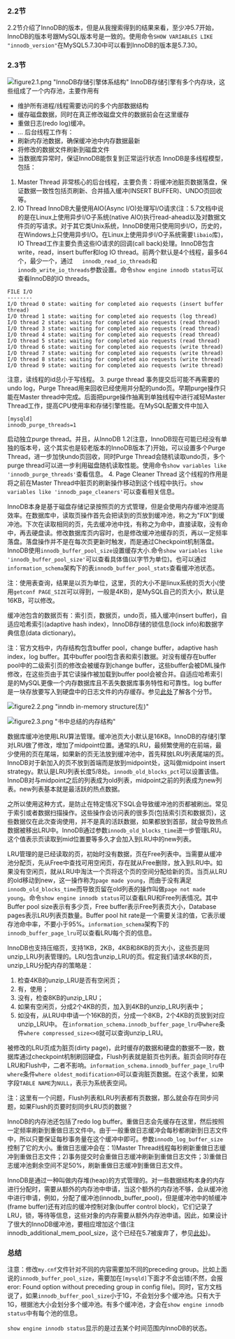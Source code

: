 ### 2.2节
2.2节介绍了InnoDB的版本，但是从我搜索得到的结果来看，至少冲5.7开始，InnoDB的版本号跟MySQL版本号是一致的。使用命令`SHOW VARIABLES LIKE "innodb_version"`在MySQL5.7.30中可以看到InnoDB的版本是5.7.30。
### 2.3节
![figure2.1.png "InnoDB存储引擎体系结构"](figure2.1.png "InnoDB存储引擎体系结构")
InnoDB存储引擎有多个内存块，这些组成了一个内存池，主要作用有
* 维护所有进程/线程需要访问的多个内部数据结构
* 缓存磁盘数据，同时在真正修改磁盘文件的数据前会在这里缓存
* 重做日志(redo log)缓冲。
* ...
后台线程工作有：
* 刷新内存池数据，确保缓冲池中内存数据最新
* 将修改的数据文件刷新到磁盘文件
* 当数据库异常时，保证InnoDB能恢复到正常运行状态
InnoDB是多线程模型，包括：
1. Master Thread
非常核心的后台线程，主要负责：将缓冲池脏页数据落盘，保证数据一致性包括页刷新、合并插入缓冲(INSERT BUFFER)、UNDO页回收等。
2. IO Thread
InnoDB大量使用AIO(Async I/O)处理写I/O请求(注：5.7文档中说的是在Linux上使用异步I/O子系统(native AIO)执行read-ahead以及对数据文件页的写请求。对于其它类Unix系统，InnoDB使用只使用同步I/O，历史的，在Windows上只使用异步I/O。在Linux上使用异步I/O子系统需要`libaio`库)，IO Thread工作主要负责这些IO请求的回调(call back)处理。InnoDB包含write，read，insert buffer和log IO thread。前两个默认是4个线程，最多64个，最少一个，通过`	innodb_read_io_threads`和`	innodb_write_io_threads`参数设置。命令`show engine innodb status`可以查看InnoDB的IO threads。
```
FILE I/O
--------
I/O thread 0 state: waiting for completed aio requests (insert buffer thread)
I/O thread 1 state: waiting for completed aio requests (log thread)
I/O thread 2 state: waiting for completed aio requests (read thread)
I/O thread 3 state: waiting for completed aio requests (read thread)
I/O thread 4 state: waiting for completed aio requests (read thread)
I/O thread 5 state: waiting for completed aio requests (read thread)
I/O thread 6 state: waiting for completed aio requests (write thread)
I/O thread 7 state: waiting for completed aio requests (write thread)
I/O thread 8 state: waiting for completed aio requests (write thread)
I/O thread 9 state: waiting for completed aio requests (write thread)
```
注意，读线程的id总小于写线程。
3. purge thread
事务提交后可能不再需要的undo log，Purge Thread用来回收已经使用并分配的undo页。早期purge操作只能在Master thread中完成。后面把purge操作抽离到单独线程中进行减轻Master Thread工作，提高CPU使用率和存储引擎性能。在MySQL配置文件中加入
```
[mysqld]
innodb_purge_threads=1
```
启动独立purge thread。并且，从InnoDB 1.2(注意，InnoDB现在可能已经没有单独的版本号，这个其实也是较老版本的InnoDB版本了)开始，可以设置多个Purge Thread，进一步加快undo页回收，同时Purge Thread会随机读取undo页，多个purge thread可以进一步利用磁盘随机读取性能。使用命令`show variables like 'innodb_purge_threads'`查看信息。
4. Page Cleaner Thread
这个线程的作用是将之前在Master Thread中脏页的刷新操作移动到这个线程中执行。`show variables like 'innodb_page_cleaners'`可以查看相关信息。

InnoDB本身是基于磁盘存储记录按照页的方式管理，但是会使用内存缓冲池提高效率。在数据库中，读取页操作首先会把读到的页放到缓冲池，称之为"FIX"到缓冲池。下次在读取相同的页，先去缓冲池中找，有称之为命中，直接读取，没有命中，再去硬盘读。修改数据库页内容时，也是修改缓冲池缓存的页，再以一定频率落盘。落盘操作并不是在每次页更新时触发，而是通过Checkpoint机制落盘。InnoDB使用`innodb_buffer_pool_size`设置缓存大小.命令`show variables like 'innodb_buffer_pool_size'`可以查看具体值(以字节为单位)。也可以通过`information_schema`架构下的表`innodb_buffer_pool_stats`查看缓冲池状态。

注：使用表查询，结果是以页为单位，这里，页的大小不是linux系统的页大小(使用`getconf PAGE_SIZE`可以得到，一般是4KB)，是MySQL自己的页大小，默认是16KB，可以修改。

缓冲池包含的数据页有：索引页，数据页，undo页，插入缓冲(insert buffer)，自适应哈希索引(adaptive hash index)，InnoDB存储的锁信息(lock info)和数据字典信息(data dictionary)。

注：官方文档中，内存结构包含buffer pool，change buffer，adaptive hash index，log buffer。其中buffer pool包含表和索引数据。对没有缓存在buffer pool中的二级索引页的修改会被缓存到change buffer，这些buffer会被DML操作修改，在这些页由于其它读操作被加载到buffer pool会被合并。自适应哈希索引是的MySQL更像一个内存数据库且不丢失数据库事务特性和可靠性。log buffer是一块存放要写入到硬盘中的日志文件的内存缓存。参见[此处](https://dev.mysql.com/doc/refman/5.7/en/innodb-in-memory-structures.html)了解各个分节。

![figure2.2.png "inndb in-memory structure(左)"](figure2.2.png "inndb in-memory structure(左)")

![figure2.3.png "书中总结的内存结构"](figure2.3.png "书中总结的内存结构")

数据库缓冲池使用LRU算法管理。缓冲池页大小默认是16KB。InnoDB的存储引擎对LRU做了修改，增加了midpoint位置。通常的LRU，最频繁使用的在前端，最少使用的页在尾端，如果新的页无法放到缓冲池中，首先释放LRU列表尾端的页。InnoDB对于新加入的页不放到首端而是放到midpoint处，这叫做midpoint insert strategy。默认是LRU列表长度5/8处。`innodb_old_blocks_pct`可以设置该值。InnoDB对与midpoint之后的列表成为old列表，midpoint之前的列表成为new列表。new列表基本就是最活跃的热点数据。

之所以使用这种方式，是防止在特定情况下SQL会导致缓冲池的页都被刷出。常见于索引或者数据扫描操作。这些操作会访问表的很多页(包括索引页和数据页)，这些数据仅在此次查询使用，并不是真的活跃数据，如果都放到首部，就会导致热点数据被移出LRU中。InnoDB通过参数`innodb_old_blocks_time`进一步管理LRU。这个值表示页读取到mid位置要等多久才会加入到LRU中的new列表。

LRU管理的是已经读取的页，初始时没有数据，页在Free列表中。当需要从缓冲池分配页，先从Free中查找可用空闲页，存在就从Free删除，放入到LRU中。如果没有空闲页，就从LRU中淘汰一个页将这个页的空间分配给新的页。当页从LRU的old移动到new，这一操作称为`page made young`，而由于没有满足`innodb_old_blocks_time`而导致页留在old列表的操作叫做`page not made young`。命令`show engine innodb status`可以查看LRU和Free列表情况。其中Buffer pool size表示有多少页，Free buffer表示Free列表页大小，Database pages表示LRU列表页数量。Buffer pool hit rate是一个需要关注的值，它表示缓存池命中率，不要小于95%。`information_schema`架构下的`innodb_buffer_page_lru`可以查看LRU每个页的信息。

InnoDB也支持压缩页，支持1KB，2KB，4KB和8KB的页大小，这些页是同unzip_LRU列表管理的。LRU包含unzip_LRU的页。假定我们请求4KB的页，unzip_LRU分配内存的策略是：
1. 检查4KB的unzip_LRU是否有空闲页；
2. 有，使用；
3. 没有，检查8KB的unzip_LRU；
4. 如果有空闲页，分成2个4KB的页，加入到4KB的unzip_LRU列表中；
5. 如没有，从LRU中申请一个16KB的页，分成一个8KB，2个4KB的页放到对应unzip_LRU中。
在`information_schema.innodb_buffer_page_lru`中`where`条件`where compressed_size<>0`就可以查询unzip_LRU。

被修改的LRU页成为脏页(dirty page)，此时缓存的数据和硬盘的数据不一致，数据库通过checkpoint机制刷回硬盘，Flush列表就是脏页也列表。脏页会同时存在LRU和Flush中，二者不影响。`information_schema.innodb_buffer_page_lru`中`where`条件`where oldest_modification>0`可以查询脏页数据。在这个表里，如果字段`TABLE NAME`为`NULL`，表示为系统表空间。

注：这里有一个问题，Flush列表和LRU列表都有页数据，那么就会存在同步问题，如果Flush的页要时刻同步LRU页的数据？

InnoDB的内存池还包括了redo log buffer。重做日志会先缓存在这里，然后按照一定频率刷新到重做日志文件中。由于一般重做日志缓冲会每秒都刷新到日志文件中，所以只要保证每秒事务量在这个缓冲中即可。参数`innodb_log_buffer_size`控制了它的大小。重做日志缓冲会在：1)Master Thread线程每秒刷新重做日志缓冲到重做日志文件；2)事务提交时会重做日志缓冲刷新到重做日志文件；3)重做日志缓冲池剩余空间不足50%，刷新重做日志缓冲到重做日志文件。

InnoDB是通过一种叫做内存堆(heap)的方式管理的。对一些数据结构本身的内存进行分配时，需要从额外的内存池中申请，当这个额外的内存池不够，会从缓冲池中进行申请，例如，分配了缓冲池(innodb_buffer_pool)，但是缓冲池中的帧缓冲(frame buffer)还有对应的缓冲控制对象(buffer control block)，它们记录了LRU，锁，等待等信息，这些对象的内存需要从额外内存池申请。因此，如果设计了很大的InnoDB缓冲池，要相应增加这个值(注innodb_additional_mem_pool_size，这个已经在5.7被废弃了，参见[此处](http://mysql.taobao.org/monthly/2016/04/01/))。

### 总结
注意：修改`my.cnf`文件针对不同的内容需要加不同的preceding group。比如上面说的`innodb_buffer_pool_size`，需要加在`[mysqld]`下面才不会出错(不然，会报eror: Found option without preceding group in config file)。同时，官方文档说了，如果`innodb_buffer_pool_size`小于1G，不会划分多个缓冲池。只有大于1G，根据池大小会划分多个缓冲池。有多个缓冲池，才会在`show engine innodb status`中有每个池的信息。

`show engine innodb status`显示的是过去某个时间范围内InnoDB的状态。